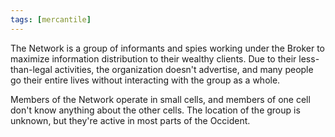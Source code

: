 ```yaml
---
tags: [mercantile]
---
```


The Network is a group of informants and spies working under the Broker to maximize information distribution to their wealthy clients. Due to their less-than-legal activities, the organization doesn't advertise, and many people go their entire lives without interacting with the group as a whole.

Members of the Network operate in small cells, and members of one cell don't know anything about the other cells. The location of the group is unknown, but they're active in most parts of the Occident.
